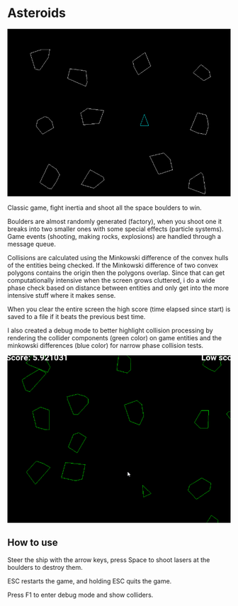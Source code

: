 # Asteroids

![Asteroids! Pew pew!](https://github.com/RaduHaulica/asteroids/blob/20a36842d815196270465a7a787661e595ff7f6b/asteroids/assets/asteroids%20main.gif)

Classic game, fight inertia and shoot all the space boulders to win.

Boulders are almost randomly generated (factory), when you shoot one it breaks into two smaller ones with some special effects (particle systems). Game events (shooting, making rocks, explosions) are handled through a message queue.

Collisions are calculated using the Minkowski difference of the convex hulls of the entities being checked. If the Minkowski difference of two convex polygons contains the origin then the polygons overlap. Since that can get computationally intensive when the screen grows cluttered, i do a wide phase check based on distance between entities and only get into the more intensive stuff where it makes sense.

When you clear the entire screen the high score (time elapsed since start) is saved to a file if it beats the previous best time.

I also created a debug mode to better highlight collision processing by rendering the collider components (green color) on game entities and the minkowski differences (blue color) for narrow phase collision tests.

![Asteroids debug mode highlighting collider components](https://github.com/RaduHaulica/asteroids/blob/20a36842d815196270465a7a787661e595ff7f6b/asteroids/assets/asteroids%20debug.gif)

## How to use

Steer the ship with the arrow keys, press Space to shoot lasers at the boulders to destroy them. 

ESC restarts the game, and holding ESC quits the game.

Press F1 to enter debug mode and show colliders.
